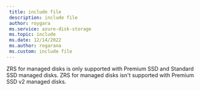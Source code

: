 ```yaml
---
 title: include file
 description: include file
 author: roygara
 ms.service: azure-disk-storage
 ms.topic: include
 ms.date: 12/14/2022
 ms.author: rogarana
 ms.custom: include file
---
```


ZRS for managed disks is only supported with Premium SSD and Standard SSD managed disks. ZRS for managed disks isn't supported with Premium SSD v2 managed disks.